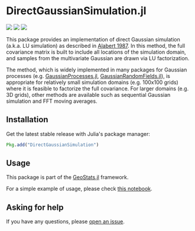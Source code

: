# DirectGaussianSimulation.jl

[![][travis-img]][travis-url] [![][julia-pkg-img]][julia-pkg-url] [![][codecov-img]][codecov-url]

This package provides an implementation of direct Gaussian simulation (a.k.a. LU simulation)
as described in [Alabert 1987](https://link.springer.com/article/10.1007/BF00897191). In this
method, the full covariance matrix is built to include all locations of the simulation domain,
and samples from the multivariate Gaussian are drawn via LU factorization.

The method, which is widely implemented in many packages for Gaussian processes (e.g.
[GaussianProcesses.jl](https://github.com/STOR-i/GaussianProcesses.jl),
[GaussianRandomFields.jl](https://github.com/PieterjanRobbe/GaussianRandomFields.jl)),
is appropriate for relatively small simulation domains (e.g. 100x100 grids) where it is feasible
to factorize the full covariance. For larger domains (e.g. 3D grids), other methods are available
such as sequential Gaussian simulation and FFT moving averages.

## Installation

Get the latest stable release with Julia's package manager:

```julia
Pkg.add("DirectGaussianSimulation")
```

## Usage

This package is part of the [GeoStats.jl](https://github.com/juliohm/GeoStats.jl) framework.

For a simple example of usage, please check [this notebook](docs/Usage.ipynb).

## Asking for help

If you have any questions, please [open an issue](https://github.com/juliohm/DirectGaussianSimulation.jl/issues).

[travis-img]: https://travis-ci.org/juliohm/DirectGaussianSimulation.jl.svg?branch=master
[travis-url]: https://travis-ci.org/juliohm/DirectGaussianSimulation.jl

[julia-pkg-img]: http://pkg.julialang.org/badges/DirectGaussianSimulation_0.6.svg
[julia-pkg-url]: http://pkg.julialang.org/?pkg=DirectGaussianSimulation

[codecov-img]: https://codecov.io/gh/juliohm/DirectGaussianSimulation.jl/branch/master/graph/badge.svg
[codecov-url]: https://codecov.io/gh/juliohm/DirectGaussianSimulation.jl
